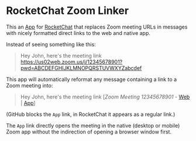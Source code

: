 # RocketChat Zoom Linker

This an [App](https://www.rocket.chat/marketplace) for [RocketChat](https://www.rocket.chat) that
replaces Zoom meeting URLs in messages with nicely formatted direct links to the web and native app.

Instead of seeing something like this:

> Hey John, here's the meeting link https://us02web.zoom.us/j/12345678901?pwd=ABCDEFGHIJKLMNOPQRSTUVWXYZabcdef

This app will automatically reformat any message containing a link to a Zoom meeting into:

> Hey John, here's the meeting link [*Zoom Meeting 12345678901* - [Web](https://us02web.zoom.us/j/12345678901?pwd=ABCDEFGHIJKLMNOPQRSTUVWXYZabcdef) | [App](zoomus://zoom.us/join?action=join&confno=12345678901&pwd=ABCDEFGHIJKLMNOPQRSTUVWXYZabcdef)]

(GitHub blocks the `App` link, in RocketChat it appears as a regular link.)

The `App` link directly opens the meeting in the native (desktop or mobile) Zoom app without the indirection of opening a browser window first. 
